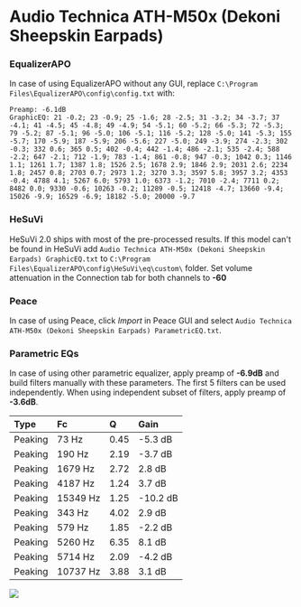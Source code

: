 # Audio Technica ATH-M50x (Dekoni Sheepskin Earpads)

### EqualizerAPO
In case of using EqualizerAPO without any GUI, replace `C:\Program Files\EqualizerAPO\config\config.txt`
with:
```
Preamp: -6.1dB
GraphicEQ: 21 -0.2; 23 -0.9; 25 -1.6; 28 -2.5; 31 -3.2; 34 -3.7; 37 -4.1; 41 -4.5; 45 -4.8; 49 -4.9; 54 -5.1; 60 -5.2; 66 -5.3; 72 -5.3; 79 -5.2; 87 -5.1; 96 -5.0; 106 -5.1; 116 -5.2; 128 -5.0; 141 -5.3; 155 -5.7; 170 -5.9; 187 -5.9; 206 -5.6; 227 -5.0; 249 -3.9; 274 -2.3; 302 -0.3; 332 0.6; 365 0.5; 402 -0.4; 442 -1.4; 486 -2.1; 535 -2.4; 588 -2.2; 647 -2.1; 712 -1.9; 783 -1.4; 861 -0.8; 947 -0.3; 1042 0.3; 1146 1.1; 1261 1.7; 1387 1.8; 1526 2.5; 1678 2.9; 1846 2.9; 2031 2.6; 2234 1.8; 2457 0.8; 2703 0.7; 2973 1.2; 3270 3.3; 3597 5.8; 3957 3.2; 4353 -0.4; 4788 4.1; 5267 6.0; 5793 1.0; 6373 -1.2; 7010 -2.4; 7711 0.2; 8482 0.0; 9330 -0.6; 10263 -0.2; 11289 -0.5; 12418 -4.7; 13660 -9.4; 15026 -9.9; 16529 -6.9; 18182 -5.0; 20000 -9.7
```

### HeSuVi
HeSuVi 2.0 ships with most of the pre-processed results. If this model can't be found in HeSuVi add
`Audio Technica ATH-M50x (Dekoni Sheepskin Earpads) GraphicEQ.txt` to `C:\Program Files\EqualizerAPO\config\HeSuVi\eq\custom\` folder.
Set volume attenuation in the Connection tab for both channels to **-60**

### Peace
In case of using Peace, click *Import* in Peace GUI and select `Audio Technica ATH-M50x (Dekoni Sheepskin Earpads) ParametricEQ.txt`.

### Parametric EQs
In case of using other parametric equalizer, apply preamp of **-6.9dB** and build filters manually
with these parameters. The first 5 filters can be used independently.
When using independent subset of filters, apply preamp of **-3.6dB**.

| Type    | Fc       |    Q | Gain     |
|:--------|:---------|:-----|:---------|
| Peaking | 73 Hz    | 0.45 | -5.3 dB  |
| Peaking | 190 Hz   | 2.19 | -3.7 dB  |
| Peaking | 1679 Hz  | 2.72 | 2.8 dB   |
| Peaking | 4187 Hz  | 1.24 | 3.7 dB   |
| Peaking | 15349 Hz | 1.25 | -10.2 dB |
| Peaking | 343 Hz   | 4.02 | 2.9 dB   |
| Peaking | 579 Hz   | 1.85 | -2.2 dB  |
| Peaking | 5260 Hz  | 6.35 | 8.1 dB   |
| Peaking | 5714 Hz  | 2.09 | -4.2 dB  |
| Peaking | 10737 Hz | 3.88 | 3.1 dB   |

![](https://raw.githubusercontent.com/jaakkopasanen/AutoEq/master/results/oratory1990/harman_over-ear_2018/Audio%20Technica%20ATH-M50x%20(Dekoni%20Sheepskin%20Earpads)/Audio%20Technica%20ATH-M50x%20(Dekoni%20Sheepskin%20Earpads).png)